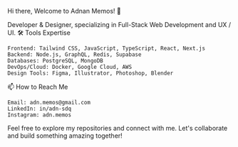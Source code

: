 Hi there, Welcome to Adnan Memos! 👋

Developer & Designer, specializing in Full-Stack Web Development and UX / UI.
🛠️ Tools Expertise

    Frontend: Tailwind CSS, JavaScript, TypeScript, React, Next.js
    Backend: Node.js, GraphQL, Redis, Supabase
    Databases: PostgreSQL, MongoDB
    DevOps/Cloud: Docker, Google Cloud, AWS
    Design Tools: Figma, Illustrator, Photoshop, Blender

📫 How to Reach Me

    Email: adn.memos@gmail.com
    LinkedIn: in/adn-sdq
    Instagram: adn.memos

Feel free to explore my repositories and connect with me. Let's collaborate and build something amazing together!
